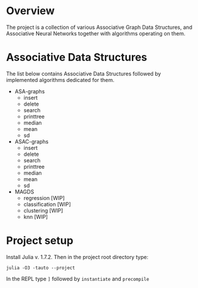 # Overview

The project is a collection of various Associative Graph Data Structures, and Associative Neural Networks together with algorithms operating on them.

# Associative Data Structures

The list below contains Associative Data Structures followed by implemented algorithms dedicated for them.

- ASA-graphs
   - insert
   - delete
   - search
   - printtree
   - median
   - mean
   - sd
- ASAC-graphs
   - insert
   - delete
   - search
   - printtree
   - median
   - mean
   - sd
- MAGDS
   - regression [WIP]
   - classification [WIP]
   - clustering [WIP]
   - knn [WIP]

# Project setup

Install Julia v. 1.7.2. Then in the project root directory type:

`julia -O3 -tauto --project`

In the REPL type `]` followed by `instantiate` and `precompile`
